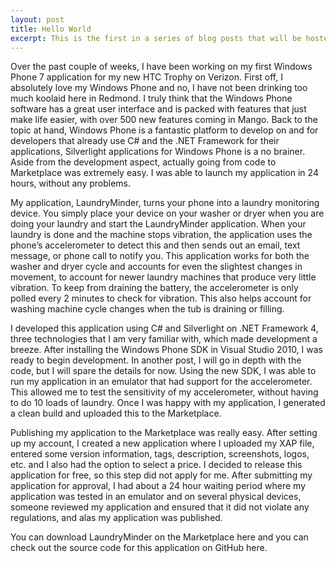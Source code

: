 ```yaml
---
layout: post
title: Hello World
excerpt: This is the first in a series of blog posts that will be hosted right here on GitHub.
---
```


Over the past couple of weeks, I have been working on my first Windows Phone 7 application for my new HTC Trophy on Verizon. First off, I absolutely love my Windows Phone and no, I have not been drinking too much koolaid here in Redmond. I truly think that the Windows Phone software has a great user interface and is packed with features that just make life easier, with over 500 new features coming in Mango. Back to the topic at hand, Windows Phone is a fantastic platform to develop on and for developers that already use C# and the .NET Framework for their applications, Silverlight applications for Windows Phone is a no brainer. Aside from the development aspect, actually going from code to Marketplace was extremely easy. I was able to launch my application in 24 hours, without any problems.

My application, LaundryMinder, turns your phone into a laundry monitoring device. You simply place your device on your washer or dryer when you are doing your laundry and start the LaundryMinder application. When your laundry is done and the machine stops vibration, the application uses the phone’s accelerometer to detect this and then sends out an email, text message, or phone call to notify you. This application works for both the washer and dryer cycle and accounts for even the slightest changes in movement, to account for newer laundry machines that produce very little vibration. To keep from draining the battery, the accelerometer is only polled every 2 minutes to check for vibration. This also helps account for washing machine cycle changes when the tub is draining or filling.

I developed this application using C# and Silverlight on .NET Framework 4, three technologies that I am very familiar with, which made development a breeze. After installing the Windows Phone SDK in Visual Studio 2010, I was ready to begin development. In another post, I will go in depth with the code, but I will spare the details for now. Using the new SDK, I was able to run my application in an emulator that had support for the accelerometer. This allowed me to test the sensitivity of my accelerometer, without having to do 10 loads of laundry. Once I was happy with my application, I generated a clean build and uploaded this to the Marketplace.

Publishing my application to the Marketplace was really easy. After setting up my account, I created a new application where I uploaded my XAP file, entered some version information, tags, description, screenshots, logos, etc. and I also had the option to select a price. I decided to release this application for free, so this step did not apply for me. After submitting my application for approval, I had about a 24 hour waiting period where my application was tested in an emulator and on several physical devices, someone reviewed my application and ensured that it did not violate any regulations, and alas my application was published.

You can download LaundryMinder on the Marketplace here and you can check out the source code for this application on GitHub here.